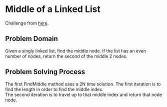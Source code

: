 # Middle of a Linked List
Challenge from [here](https://leetcode.com/problems/middle-of-the-linked-list/).

## Problem Domain
Given a singly linked list, find the middle node.  If the list 
has an even number of nodes, return the second of the middle 2 
nodes.  

## Problem Solving Process
The first FindMiddle method uses a 2N time solution.  The first 
iteration is to find the length in order to find the middle index.  
The second iteration is to travel up to that middle index and 
return that node node.
